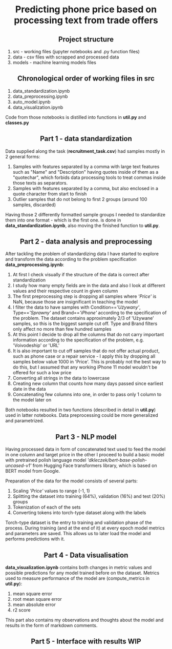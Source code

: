 # <center> Predicting phone price based on processing text from trade offers

## <center> Project structure
1. src - working files (jupyter notebooks and .py function files)
2. data - csv files with scrapped and processed data
3. models - machine learning models files

## <center> Chronological order of working files in src
1. data_standardization.ipynb
2. data_preprocessing.ipynb
3. auto_model.ipynb
4. data_visualization.ipynb

Code from those notebooks is distilled into functions in **util.py** and **classes.py**

## <center> Part 1 - data standardization

Data supplied along the task (**recruitment_task.csv**) had samples mostly in 2 general forms:
1. Samples with features separated by a comma with large text features such as "Name" and "Description" having quotes inside of them 
    as a "quotechar", which forbids data processing tools to treat commas inside those texts as separators.
2. Samples with features separated by a comma, but also enclosed in a quote character from start to finish
3. Outlier samples that do not belong to first 2 groups (around 100 samples, discarded)

Having those 2 differently formatted sample groups I needed to standardize them into one format - which is the first one.
is done in **data_standardization.ipynb**, also moving the finished function to **util.py**.

## <center> Part 2 - data analysis and preprocessing
After tackling the problem of standardizing data I have started to explore and transform the data according to the 
problem specification **data_preprocessing.ipynb**:
1. At first I check visually if the structure of the data is correct after standardization
2. I study how many empty fields are in the data and also I look at different values and their
   respective count in given column
3. The first preprocessing step is dropping all samples where _'Price'_ is NaN, because those
   are insignificant in teaching the model
4. I filter the data to have samples with Condition==_'Używany'_, Type==_'Sprawny'_ 
   and Brand==_'iPhone'_ according to the specification of the problem. The dataset contains approximately 2/3 of 'Używane'
   samples, so this is the biggest sample cut off. Type and Brand filters only affect no more than few hundred samples
5. At this point I decide to drop all the columns that do not carry important information according 
   to the specification of the problem, e.g. 'Voivodeship' or 'URL'
6. It is also important to cut off samples that do not offer actual product, such as phone case or a repair service - I apply this by dropping all samples below value 1000 in 'Price'.
   This is probably not the best way to do this, but I assumed that any working iPhone 11 model wouldn't be offered
   for such a low price
7. Converting all strings in the data to lowercase
8. Creating new column that counts how many days passed since earliest date in the data
9. Concatenating few columns into one, in order to pass only 1 column to the model later on

Both notebooks resulted in two functions (described in detail in **util.py**) used in latter notebooks. 
Data preprocessing could be more generalized and parametrized.

## <center> Part 3 - NLP model
Having processed data in form of concatenated text used to feed the model in one column and target price in the other
I proceed to build a basic model with pretrained polish language model _'dkleczek/bert-base-polish-uncased-v1'_ 
from Hugging Face transformers library, which is based on BERT model from Google. 

Preparation of the data for the model consists of several parts:
1. Scaling _'Price'_ values to range (-1, 1)
2. Splitting the dataset into training (64%), validation (16%) and test (20%) groups
3. Tokenization of each of the sets
4. Converting tokens into torch-type dataset along with the labels

Torch-type dataset is the entry to training and validation phase of the process. During training (and at the end of it) at every epoch model metrics and parameters are saved.
This allows us to later load the model and performs predictions with it.

## <center> Part 4 - Data visualisation 
**data_visualization.ipynb** contains both changes in metric values and possible predictions for any model trained
before on the dataset. Metrics used to measure performance of the model are (compute_metrics in **util.py**): 
1. mean square error
2. root mean square error
3. mean absolute error
4. r2 score

This part also contains my observations and thoughts about the model and results in the form of markdown comments.

## <center> Part 5 - Interface with results WIP









